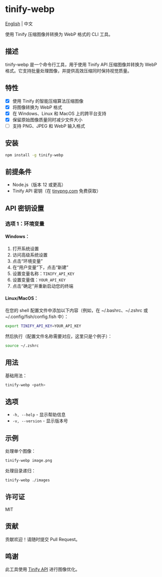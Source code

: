 # tinify-webp

[English](https://github.com/foxhsx/tinify-webp/blob/main/README.md) | 中文

使用 Tinify 压缩图像并转换为 WebP 格式的 CLI 工具。

## 描述

tinify-webp 是一个命令行工具，用于使用 Tinify API 压缩图像并转换为 WebP 格式。它支持批量处理图像，并提供高效压缩同时保持视觉质量。

## 特性

- [x] 使用 Tinify 的智能压缩算法压缩图像
- [x] 将图像转换为 WebP 格式
- [x] 在 Windows、Linux 和 MacOS 上的跨平台支持
- [x] 保留原始图像质量同时减少文件大小
- [ ] 支持 PNG、JPEG 和 WebP 输入格式

## 安装

```bash
npm install -g tinify-webp
```

## 前提条件

- Node.js（版本 12 或更高）
- Tinify API 密钥（在 [tinypng.com](https://tinypng.com/developers) 免费获取）

## API 密钥设置

### 选项 1：环境变量

#### Windows：

1. 打开系统设置
2. 访问高级系统设置
3. 点击“环境变量”
4. 在“用户变量”下，点击“新建”
5. 设置变量名称：`TINIFY_API_KEY`
6. 设置变量值：`YOUR_API_KEY`
7. 点击“确定”并重新启动您的终端

#### Linux/MacOS：

在您的 shell 配置文件中添加以下内容（例如，在 ~/.bashrc、~/.zshrc 或 ~/.config/fish/config.fish 中）：

```bash
export TINIFY_API_KEY=YOUR_API_KEY
```

然后执行（配置文件名称需要对应，这里只是个例子）：

```bash
source ~/.zshrc
```

## 用法

基础用法：

```bash
tinify-webp <path>
```

## 选项

- `-h, --help` - 显示帮助信息
- `-v, --version` - 显示版本号

## 示例

处理单个图像：

```bash
tinify-webp image.png
```

处理目录递归：

```bash
tinify-webp ./images
```

## 许可证

MIT

## 贡献

贡献欢迎！请随时提交 Pull Request。

## 鸣谢

此工具使用 [Tinify API](https://tinypng.com/developers) 进行图像优化。